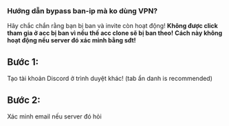 ### Hướng dẫn bypass ban-ip mà ko dùng VPN?

Hãy chắc chắn rằng bạn bị ban và invite còn hoạt động!
**Không được click tham gia ở acc bị ban vì nếu thế acc clone sẽ bị ban theo!**
**Cách này không hoạt động nếu server đó xác minh bằng sđt!**

## Bước 1:

Tạo tài khoản Discord ở trình duyệt khác! (tab ẩn danh is recommended)

## Bước 2:

Xác minh email nếu server đó hỏi

